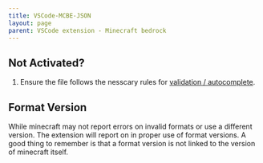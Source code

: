 ```yaml
---
title: VSCode-MCBE-JSON
layout: page
parent: VSCode extension - Minecraft bedrock
---
```


## Not Activated?

1. Ensure the file follows the nesscary rules for
   [validation / autocomplete](https://github.com/Blockception/VSCode-Bedrock-Development-Extension/blob/main/documentation/Json%20Validation.md).

## Format Version

While minecraft may not report errors on invalid formats or use a different version. The extension will report on in proper use of format versions. A good thing to remember is that
a format version is not linked to the version of minecraft itself.
